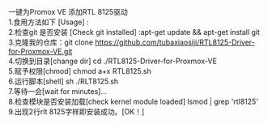 一键为Promox VE 添加RTL 8125驱动  
1.食用方法如下 [Usage] :  
2.检查git 是否安装 [Check git installed] :apt-get update && apt-get install git  
3.克隆我的仓库：git clone https://github.com/tubaxiaosiji/RTL8125-Driver-for-Proxmox-VE.git  
4.切换到目录[change dir] cd ./RTL8125-Driver-for-Proxmox-VE  
5.赋予权限[chmod] chmod a+x RTL8125.sh  
6.运行脚本[shell] sh ./RLT8125.sh  
7.等待一会[wait for minutes]...  
8.检查模块是否安装加载[check kernel module loaded] lsmod | grep 'rtl8125'  
9.出现2行rlt 8125字样即安装成功。[OK！] 
